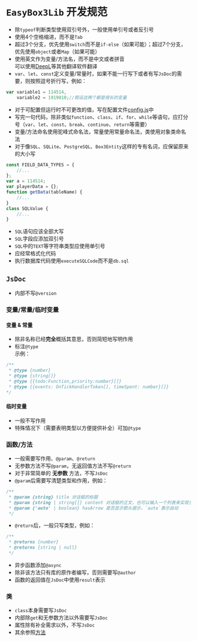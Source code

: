 # `EasyBox3Lib` 开发规范
- 除`typeof`判断类型使用双引号外，一般使用单引号或者反引号
- 使用4个空格缩进，而不是`Tab`
- 超过3个分支，优先使用`switch`而不是`if-else`（如果可能）；超过7个分支，优先使用`object`或者`Map`（如果可能）
- 使用英文作为变量/方法名，而不是中文或者拼音  
  可以使用[DeepL](www.deepl.com/translator)等其他翻译软件翻译
- `var`、`let`、`const`定义变量/常量时，如果不能一行写下或者有写`JsDoc`的需要，则按照逗号折行写，例如：
```javascript
var variable1 = 114514,
    variable2 = 1919810;//假设这两个都是很长的变量
```
- 对于可配置但运行时不可更改的值，写在配置文件[config.js](./script/config.js)中
- 写完一句代码，除非类似`function`、`class`、`if`、`for`、`while`等语句，应打分号（`var`、`let`、`const`、`break`、`continue`、`return`等需要）
- 变量/方法命名使用驼峰式命名法，常量使用常量命名法，类使用对象类命名法
- 对于像`SQL`、`SQLite`、`PostgreSQL`、`Box3Entity`这样的专有名词，应保留原来的大小写
```javascript
const FIELD_DATA_TYPES = {
    //...
};
var a = 114514;
var playerData = {};
function getData(tableName) {
    //...
}
class SQLValue {
    //...
}
```
- `SQL`语句应该全部大写
- `SQL`字段应添加双引号
- `SQL`中的`TEXT`等字符串类型应使用单引号
- 应经常格式化代码
- 执行数据库代码使用`executeSQLCode`而不是`db.sql`
## `JsDoc`
- 内部不写`@version`
### 变量/常量/临时变量
#### 变量 & 常量
- 除非名称已经**完全**概括其意思，否则简短地写明作用
- 标注`@type`  
  示例：
```javascript
/**
 * @type {number}
 * @type {string[]}
 * @type {{todo:Function,priority:number}[]}
 * @type {{events: OnTickHandlerToken[], timeSpent: number}[]}
*/
```
#### 临时变量
- 一般不写作用
- 特殊情况下（需要表明类型以方便提供补全）可加`@type`
### 函数/方法
- 一般需要写作用、`@param`、`@return`
- 无参数方法不写`@param`，无返回值方法不写`@return`
- 对于非常简单的 **无参数** 方法，不写`JsDoc`
- `@param`后需要写清楚类型和作用，例如：
```javascript
/**
 * @param {string} title 对话框的标题
 * @param {string | string[]} content 对话框的正文，也可以输入一个列表来实现多个对话框依次弹出
 * @param {'auto' | boolean} hasArrow 是否显示箭头提示，`auto`表示自动
 */
```
- `@return`后，一般只写类型，例如：
```javascript
/**
 * @returns {number}
 * @returns {string | null}
 */
```
- 异步函数添加`@async`
- 除非该方法只有库的原作者编写，否则需要写`@author`
- 函数的返回值在`JsDoc`中使用`result`表示
### 类
- `class`本身需要写`JsDoc`
- 内部除`get`和无参数方法以外需要写`JsDoc`
- 属性除有补全需求以外，不写`JsDoc`
- 其余参照[方法](#方法)